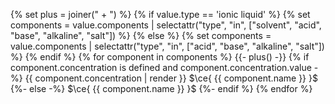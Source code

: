{% set plus = joiner(" + ") %}
{% if value.type == 'ionic liquid' %}
{% set components = value.components | selectattr("type", "in", ["solvent", "acid", "base", "alkaline", "salt"]) %}
{% else %}
{% set components = value.components | selectattr("type", "in", ["acid", "base", "alkaline", "salt"]) %}
{% endif %}
{% for component in components %}
  {{- plus() -}}
  {% if component.concentration is defined and component.concentration.value -%}
    {{ component.concentration | render }} $\ce{ {{ component.name }} }$
  {%- else -%}
    $\ce{ {{ component.name }} }$
  {%- endif %}
{% endfor %}
